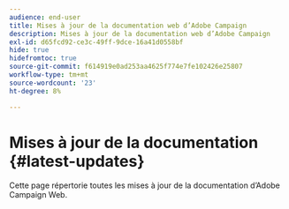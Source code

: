 ```yaml
---
audience: end-user
title: Mises à jour de la documentation web d’Adobe Campaign
description: Mises à jour de la documentation web d’Adobe Campaign
exl-id: d65fcd92-ce3c-49ff-9dce-16a41d0558bf
hide: true
hidefromtoc: true
source-git-commit: f614919e0ad253aa4625f774e7fe102426e25807
workflow-type: tm+mt
source-wordcount: '23'
ht-degree: 8%

---
```


# Mises à jour de la documentation {#latest-updates}

Cette page répertorie toutes les mises à jour de la documentation d’Adobe Campaign Web.
